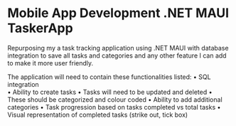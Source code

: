 # Mobile App Development .NET MAUI TaskerApp
Repurposing my a task tracking application using .NET MAUI with database integration to save all tasks and categories and any other feature I can add to make it more user friendly.

The application will need to contain these functionalities listed:
• SQL integration<br>
• Ability to create tasks
• Tasks will need to be updated and deleted
• These should be categorized and colour coded
• Ability to add additional categories
• Task progression based on tasks completed vs total tasks
• Visual representation of completed tasks (strike out, tick box)
